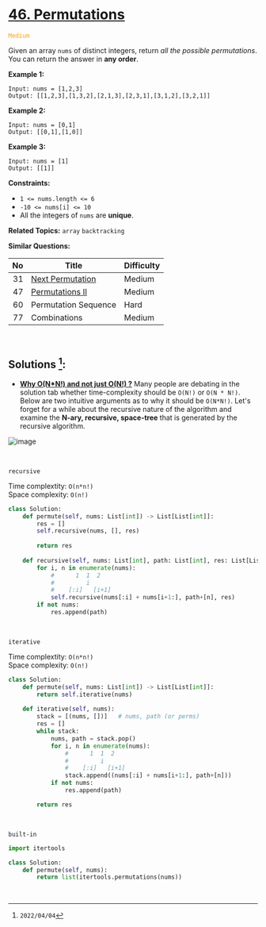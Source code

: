 # [46. Permutations](https://leetcode.com/problems/permutations)
<span style="color:orange">`Medium`</span>

Given an array `nums` of distinct integers, return _all the possible permutations_. You can return the answer in **any order**.

**Example 1:**

    Input: nums = [1,2,3]
    Output: [[1,2,3],[1,3,2],[2,1,3],[2,3,1],[3,1,2],[3,2,1]]


**Example 2:**

    Input: nums = [0,1]
    Output: [[0,1],[1,0]]


**Example 3:**

    Input: nums = [1]
    Output: [[1]]


**Constraints:**

  * `1 <= nums.length <= 6`
  * `-10 <= nums[i] <= 10`
  * All the integers of `nums` are **unique**.

**Related Topics:** `array` `backtracking`

**Similar Questions:**

| No  |             Title             | Difficulty |
| --: | ----------------------------- | ---------- |
|  31 | [Next Permutation](./0031.md) | Medium     |
|  47 | [Permutations II](./0047.md)  | Medium     |
|  60 | Permutation Sequence          | Hard       |
|  77 | Combinations                  | Medium     |

<br>

## Solutions [^2]:

- [**Why O(N\*N!) and not just O(N!) ?**](https://leetcode.com/problems/permutations/discuss/993970/Python-4-Approaches-%3A-Visuals-%2B-Time-Complexity-Analysis)
  Many people are debating in the solution tab whether time-complexity should be `O(N!)` or `O(N * N!)`. Below are two intuitive arguments as to why it should be `O(N*N!)`. Let's forget for a while about the recursive nature of the algorithm and examine the **N-ary, recursive, space-tree** that is generated by the recursive algorithm.
  <br>

![image](https://assets.leetcode.com/users/images/ac9c35dc-89b8-4860-b08c-d2f60859e43e_1609289801.6830964.png)

<br>

`recursive`

Time complextity: `O(n*n!)` <br>
Space complexity: `O(n!)`

```python
class Solution:
    def permute(self, nums: List[int]) -> List[List[int]]:
        res = []
        self.recursive(nums, [], res)
        
        return res
    
    def recursive(self, nums: List[int], path: List[int], res: List[List[int]]):        
        for i, n in enumerate(nums):
            #      1  1  2
            #         i
            #    [:i]   [i+1]
            self.recursive(nums[:i] + nums[i+1:], path+[n], res)
        if not nums:
            res.append(path)
```

<br>

`iterative`

Time complextity: `O(n*n!)` <br>
Space complexity: `O(n!)`

```python
class Solution:
    def permute(self, nums: List[int]) -> List[List[int]]:
        return self.iterative(nums)
    
    def iterative(self, nums):
        stack = [(nums, [])]   # nums, path (or perms)
        res = []
        while stack:
            nums, path = stack.pop()
            for i, n in enumerate(nums):
                #      1  1  2
                #         i
                #    [:i]   [i+1]
                stack.append((nums[:i] + nums[i+1:], path+[n]))
            if not nums:
                res.append(path)

        return res
```

<br>

`built-in`

```python
import itertools

class Solution:
    def permute(self, nums):
        return list(itertools.permutations(nums))
```

<br>

[^1]: `2021/09/02`
[^2]: `2022/04/04`